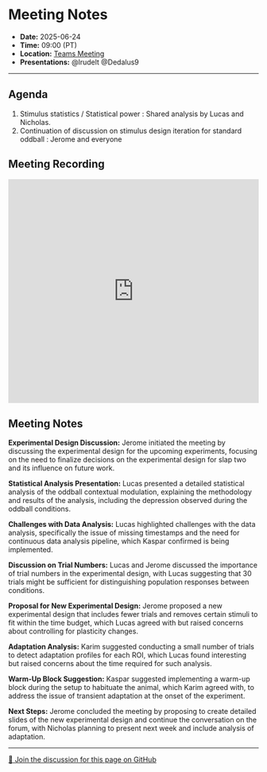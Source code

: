 # Meeting Notes
- **Date:** 2025-06-24
- **Time:** 09:00 (PT)
- **Location:** [Teams Meeting](https://teams.microsoft.com/l/meetup-join/19%3ameeting_Y2Q3MDViNGMtOTIwMC00ZjMzLTk3MjMtYWU3MDhiMzZjYmM1%40thread.v2/0?context=%7b%22Tid%22%3a%2232669cd6-737f-4b39-8bdd-d6951120d3fc%22%2c%22Oid%22%3a%229396d18b-b5cf-4bed-98a0-1cfb7dc82663%22%7d)
- **Presentations:** @lrudelt @Dedalus9
  
---

## Agenda

1. Stimulus statistics / Statistical power : Shared analysis by Lucas and Nicholas.
2. Continuation of discussion on stimulus design iteration for standard oddball : Jerome and everyone
   
## Meeting Recording

<div class="video-wrapper">
    <iframe width="100%" height="450" src="https://www.youtube.com/embed/92xr5WwH7dg" title="OpenScope Predictive Processing Meeting - June 24, 2025" frameborder="0" allow="accelerometer; autoplay; clipboard-write; encrypted-media; gyroscope; picture-in-picture; web-share" allowfullscreen></iframe>
</div>

## Meeting Notes

**Experimental Design Discussion:** Jerome initiated the meeting by discussing the experimental design for the upcoming experiments, focusing on the need to finalize decisions on the experimental design for slap two and its influence on future work.

**Statistical Analysis Presentation:** Lucas presented a detailed statistical analysis of the oddball contextual modulation, explaining the methodology and results of the analysis, including the depression observed during the oddball conditions.

**Challenges with Data Analysis:** Lucas highlighted challenges with the data analysis, specifically the issue of missing timestamps and the need for continuous data analysis pipeline, which Kaspar confirmed is being implemented.

**Discussion on Trial Numbers:** Lucas and Jerome discussed the importance of trial numbers in the experimental design, with Lucas suggesting that 30 trials might be sufficient for distinguishing population responses between conditions.

**Proposal for New Experimental Design:** Jerome proposed a new experimental design that includes fewer trials and removes certain stimuli to fit within the time budget, which Lucas agreed with but raised concerns about controlling for plasticity changes.

**Adaptation Analysis:** Karim suggested conducting a small number of trials to detect adaptation profiles for each ROI, which Lucas found interesting but raised concerns about the time required for such analysis.

**Warm-Up Block Suggestion:** Kaspar suggested implementing a warm-up block during the setup to habituate the animal, which Karim agreed with, to address the issue of transient adaptation at the onset of the experiment. 

**Next Steps:** Jerome concluded the meeting by proposing to create detailed slides of the new experimental design and continue the conversation on the forum, with Nicholas planning to present next week and include analysis of adaptation.

<!-- DISCUSSION_LINK_START -->
<div class="discussion-link">
    <hr>
    <p>
        <a href="https://github.com/AllenNeuralDynamics/openscope-community-predictive-processing/discussions/97" target="_blank">
            💬 Join the discussion for this page on GitHub
        </a>
    </p>
</div>
<!-- DISCUSSION_LINK_END -->

